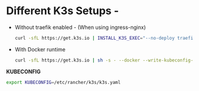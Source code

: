 # Different K3s Setups -

- Without traefik enabled - (When using ingress-nginx)

  ```BASH
  curl -sfL https://get.k3s.io | INSTALL_K3S_EXEC="--no-deploy traefik" sh -s - --write-kubeconfig-mode 644
  ```

- With Docker runtime

  ```BASH
  curl -sfL https://get.k3s.io | sh -s - --docker --write-kubeconfig-mode 664
  ```

**KUBECONFIG**

```BASH
export KUBECONFIG=/etc/rancher/k3s/k3s.yaml
```
